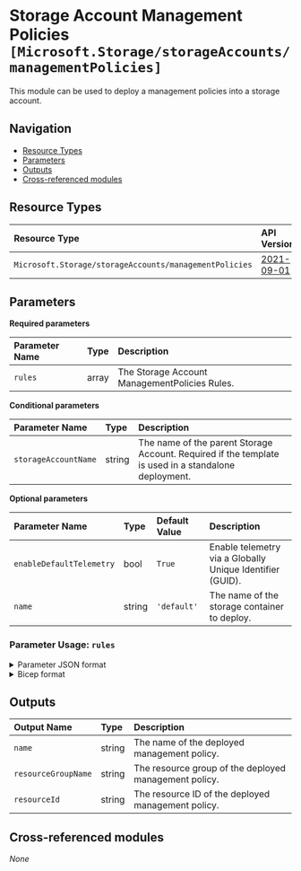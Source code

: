 # Storage Account Management Policies `[Microsoft.Storage/storageAccounts/managementPolicies]`

This module can be used to deploy a management policies into a storage account.

## Navigation

- [Resource Types](#Resource-Types)
- [Parameters](#Parameters)
- [Outputs](#Outputs)
- [Cross-referenced modules](#Cross-referenced-modules)

## Resource Types

| Resource Type | API Version |
| :-- | :-- |
| `Microsoft.Storage/storageAccounts/managementPolicies` | [2021-09-01](https://docs.microsoft.com/en-us/azure/templates/Microsoft.Storage/2021-09-01/storageAccounts/managementPolicies) |

## Parameters

**Required parameters**

| Parameter Name | Type | Description |
| :-- | :-- | :-- |
| `rules` | array | The Storage Account ManagementPolicies Rules. |

**Conditional parameters**

| Parameter Name | Type | Description |
| :-- | :-- | :-- |
| `storageAccountName` | string | The name of the parent Storage Account. Required if the template is used in a standalone deployment. |

**Optional parameters**

| Parameter Name | Type | Default Value | Description |
| :-- | :-- | :-- | :-- |
| `enableDefaultTelemetry` | bool | `True` | Enable telemetry via a Globally Unique Identifier (GUID). |
| `name` | string | `'default'` | The name of the storage container to deploy. |


### Parameter Usage: `rules`

<details>

<summary>Parameter JSON format</summary>

```json
"rules": {
    "value": [
        {
            "enabled": true,
            "name": "retention-policy",
            "type": "Lifecycle",
            "definition": {
                "actions": {
                    "baseBlob": {
                        "tierToArchive": {
                            "daysAfterModificationGreaterThan": 30
                        },
                        "delete": {
                            "daysAfterModificationGreaterThan": 1096
                        }
                    },
                    "snapshot": {
                        "delete": {
                            "daysAfterCreationGreaterThan": 1096
                        }
                    }
                },
                "filters": {
                    "blobTypes": [
                        "blockBlob"
                    ]
                }
            }
        }
    ]
}
```
</details>


<details>

<summary>Bicep format</summary>

```bicep
rules: [
    {
        enabled: true
        name: 'retention-policy'
        type: 'Lifecycle'
        definition: {
            actions: {
                baseBlob: {
                    tierToArchive: {
                        daysAfterModificationGreaterThan: 30
                    }
                    delete: {
                        daysAfterModificationGreaterThan: 1096
                    }
                }
                snapshot: {
                    delete: {
                        daysAfterCreationGreaterThan: 1096
                    }
                }
            }
            filters: {
                blobTypes: [
                    'blockBlob'
                ]
            }
        }
    }
]
```

</details>
<p>

## Outputs

| Output Name | Type | Description |
| :-- | :-- | :-- |
| `name` | string | The name of the deployed management policy. |
| `resourceGroupName` | string | The resource group of the deployed management policy. |
| `resourceId` | string | The resource ID of the deployed management policy. |

## Cross-referenced modules

_None_
